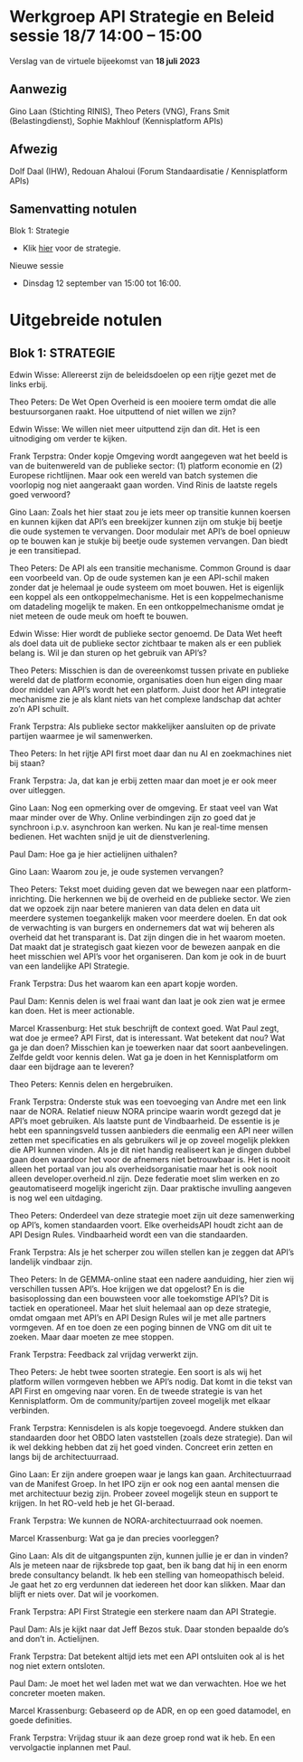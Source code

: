 # Werkgroep API Strategie en Beleid  sessie 18/7 14:00 – 15:00
Verslag van de virtuele bijeekomst van **18 juli 2023**

## Aanwezig
Gino Laan (Stichting RINIS), Theo Peters (VNG), Frans Smit (Belastingdienst), Sophie Makhlouf (Kennisplatform APIs) 

## Afwezig
Dolf Daal (IHW), Redouan Ahaloui (Forum Standaardisatie / Kennisplatform APIs)

## Samenvatting notulen

Blok 1: Strategie
-	Klik [hier](https://github.com/Geonovum/KP-APIs/blob/strategie-werktekst/overleggen/Werkgroep%20API%20strategie%20en%20beleid/Werkversie/strategie-overheid.md) voor de strategie. 

Nieuwe sessie
-	Dinsdag 12 september van 15:00 tot 16:00.


# Uitgebreide notulen

## Blok 1: STRATEGIE

Edwin Wisse: Allereerst zijn de beleidsdoelen op een rijtje gezet met de links erbij. 

Theo Peters: De Wet Open Overheid is een mooiere term omdat die alle bestuursorganen raakt. Hoe uitputtend of niet willen we zijn?

Edwin Wisse: We willen niet meer uitputtend zijn dan dit. Het is een uitnodiging om verder te kijken. 

Frank Terpstra: Onder kopje Omgeving wordt aangegeven wat het beeld is van de buitenwereld van de publieke sector: (1) platform economie en (2) Europese richtlijnen. Maar ook een wereld van batch systemen die voorlopig nog niet aangeraakt gaan worden. Vind Rinis de laatste regels goed verwoord?

Gino Laan: Zoals het hier staat zou je iets meer op transitie kunnen koersen en kunnen kijken dat API’s een breekijzer kunnen zijn om stukje bij beetje die oude systemen te vervangen. Door modulair met API’s de boel opnieuw op te bouwen kan je stukje bij beetje oude systemen vervangen. Dan biedt je een transitiepad. 

Theo Peters: De API als een transitie mechanisme. Common Ground is daar een voorbeeld van. Op de oude systemen kan je een API-schil maken zonder dat je helemaal je oude systeem om moet bouwen. Het is eigenlijk een koppel als een ontkoppelmechanisme. Het is een koppelmechanisme om datadeling mogelijk te maken. En een ontkoppelmechanisme omdat je niet meteen de oude meuk om hoeft te bouwen. 

Edwin Wisse: Hier wordt de publieke sector genoemd. De Data Wet heeft als doel data uit de publieke sector zichtbaar te maken als er een publiek belang is. Wil je dan sturen op het gebruik van API’s?

Theo Peters: Misschien is dan de overeenkomst tussen private en publieke wereld dat de platform economie, organisaties doen hun eigen ding maar door middel van API’s wordt het een platform. Juist door het API integratie mechanisme zie je als klant niets van het complexe landschap dat achter zo’n API schuilt. 

Frank Terpstra: Als publieke sector makkelijker aansluiten op de private partijen waarmee je wil samenwerken. 

Theo Peters: In het rijtje API first moet daar dan nu AI en zoekmachines niet bij staan?

Frank Terpstra: Ja, dat kan je erbij zetten maar dan moet je er ook meer over uitleggen. 

Gino Laan: Nog een opmerking over de omgeving. Er staat veel van Wat maar minder over de Why. Online verbindingen zijn zo goed dat je synchroon i.p.v. asynchroon kan werken. Nu kan je real-time mensen bedienen. Het wachten snijd je uit de dienstverlening. 

Paul Dam: Hoe ga je hier actielijnen uithalen? 

Gino Laan: Waarom zou je, je oude systemen vervangen?

Theo Peters: Tekst moet duiding geven dat we bewegen naar een platform-inrichting. Die herkennen we bij de overheid en de publieke sector. We zien dat we opzoek zijn naar betere manieren van data delen en data uit meerdere systemen toegankelijk maken voor meerdere doelen. En dat ook de verwachting is van burgers en ondernemers dat wat wij beheren als overheid dat het transparant is. Dat zijn dingen die in het waarom moeten. Dat maakt dat je strategisch gaat kiezen voor de bewezen aanpak en die heet misschien wel API’s voor het organiseren.  Dan kom je ook in de buurt van een landelijke API Strategie. 

Frank Terpstra: Dus het waarom kan een apart kopje worden. 

Paul Dam: Kennis delen is wel fraai want dan laat je ook zien wat je ermee kan doen. Het is meer actionable. 

Marcel Krassenburg: Het stuk beschrijft de context goed. Wat Paul zegt, wat doe je ermee? API First, dat is interessant. Wat betekent dat nou? Wat ga je dan doen? Misschien kan je toewerken naar dat soort aanbevelingen. Zelfde geldt voor kennis delen. Wat ga je doen in het Kennisplatform om daar een bijdrage aan te leveren?

Theo Peters: Kennis delen en hergebruiken. 

Frank Terpstra: Onderste stuk was een toevoeging van Andre met een link naar de NORA. Relatief nieuw NORA principe waarin wordt gezegd dat je API’s moet gebruiken. Als laatste punt de Vindbaarheid. De essentie is je hebt een spanningsveld tussen aanbieders die eenmalig een API neer willen zetten met specificaties en als gebruikers wil je op zoveel mogelijk plekken die API kunnen vinden. Als je dit niet handig realiseert kan je dingen dubbel gaan doen waardoor het voor de afnemers niet betrouwbaar is. Het is nooit alleen het portaal van jou als overheidsorganisatie maar het is ook nooit alleen developer.overheid.nl zijn. Deze federatie moet slim werken en zo geautomatiseerd mogelijk ingericht zijn. Daar praktische invulling aangeven is nog wel een uitdaging. 

Theo Peters: Onderdeel van deze strategie moet zijn uit deze samenwerking op API’s, komen standaarden voort. Elke overheidsAPI houdt zicht aan de API Design Rules. Vindbaarheid wordt een van die standaarden.  

Frank Terpstra: Als je het scherper zou willen stellen kan je zeggen dat API’s landelijk vindbaar zijn. 

Theo Peters: In de GEMMA-online staat een nadere aanduiding, hier zien wij verschillen tussen API’s. Hoe krijgen we dat opgelost? En is die basisoplossing dan een bouwsteen voor alle toekomstige API’s? Dit is tactiek en operationeel. Maar het sluit helemaal aan op deze strategie, omdat omgaan met API’s en API Design Rules wil je met alle partners vormgeven. Af en toe doen ze een poging binnen de VNG om dit uit te zoeken. Maar daar moeten ze mee stoppen. 

Frank Terpstra: Feedback zal vrijdag verwerkt zijn.

Theo Peters: Je hebt twee soorten strategie. Een soort is als wij het platform willen vormgeven hebben we API’s nodig. Dat komt in die tekst van API First en omgeving naar voren. En de tweede strategie is van het Kennisplatform. Om de community/partijen zoveel mogelijk met elkaar verbinden.

Frank Terpstra: Kennisdelen is als kopje toegevoegd. Andere stukken dan standaarden door het OBDO laten vaststellen (zoals deze strategie). Dan wil ik wel dekking hebben dat zij het goed vinden. Concreet erin zetten en langs bij de architectuurraad. 

Gino Laan: Er zijn andere groepen waar je langs kan gaan. Architectuurraad van de Manifest Groep. In het IPO zijn er ook nog een aantal mensen die met architectuur bezig zijn. Probeer zoveel mogelijk steun en support te krijgen. In het RO-veld heb je het GI-beraad. 

Frank Terpstra: We kunnen de NORA-architectuurraad ook noemen. 

Marcel Krassenburg: Wat ga je dan precies voorleggen?

Gino Laan: Als dit de uitgangspunten zijn, kunnen jullie je er dan in vinden? Als je meteen naar de rijksbrede top gaat, ben ik bang dat hij in een enorm brede consultancy belandt. Ik heb een stelling van homeopathisch beleid. Je gaat het zo erg verdunnen dat iedereen het door kan slikken. Maar dan blijft er niets over. Dat wil je voorkomen.  

Frank Terpstra: API First Strategie een sterkere naam dan API Strategie. 

Paul Dam: Als je kijkt naar dat Jeff Bezos stuk. Daar stonden bepaalde do’s and don’t in. Actielijnen. 

Frank Terpstra: Dat betekent altijd iets met een API ontsluiten ook al is het nog niet extern ontsloten.

Paul Dam: Je moet het wel laden met wat we dan verwachten. Hoe we het concreter moeten maken. 

Marcel Krassenburg: Gebaseerd op de ADR, en op een goed datamodel, en goede definities. 

Frank Terpstra: Vrijdag stuur ik aan deze groep rond wat ik heb. En een vervolgactie inplannen met Paul.
